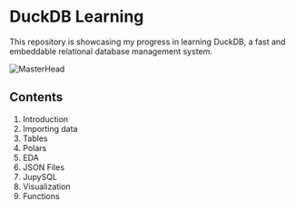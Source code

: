 # DuckDB Learning
This repository is showcasing my progress in learning DuckDB, a fast and embeddable relational database management system.

![MasterHead]([https://tryengineering.org/wp-content/uploads/bigstock-Female-Scientist-Working-In-La-282560680-scaled.jpg](https://github.com/lymphoidcell/duckdb/blob/main/objective.png))

## Contents
1. Introduction
2. Importing data
3. Tables
4. Polars
5. EDA
6. JSON Files
7. JupySQL
8. Visualization
9. Functions
